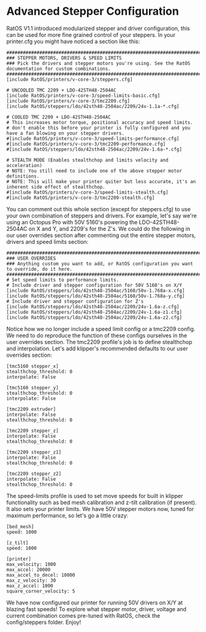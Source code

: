 # Advanced Stepper Configuration

RatOS V1.1 introduced modularized stepper and driver configuration, this can be used for more fine grained control of your steppers. In your printer.cfg you might have noticed a section like this:

```properties title="printer.cfg"
#############################################################################################################
### STEPPER MOTORS, DRIVERS & SPEED LIMITS
### Pick the drivers and stepper motors you're using. See the RatOS documentation for custom combinations.
#############################################################################################################
[include RatOS/printers/v-core-3/steppers.cfg]

# UNCOOLED TMC 2209 + LDO-42STH48-2504AC
[include RatOS/printers/v-core-3/speed-limits-basic.cfg]
[include RatOS/printers/v-core-3/tmc2209.cfg]
[include RatOS/steppers/ldo/42sth48-2504ac/2209/24v-1.1a-*.cfg]

# COOLED TMC 2209 + LDO-42STH48-2504AC
# This increases motor torque, positional accuracy and speed limits.
# don't enable this before your printer is fully configured and you have a fan blowing on your stepper drivers.
#[include RatOS/printers/v-core-3/speed-limits-performance.cfg]
#[include RatOS/printers/v-core-3/tmc2209-performance.cfg]
#[include RatOS/steppers/ldo/42sth48-2504ac/2209/24v-1.6a-*.cfg]

# STEALTH MODE (Enables stealthchop and limits velocity and acceleration)
# NOTE: You still need to include one of the above stepper motor definitions.
# NOTE: This will make your printer quiter but less accurate, it's an inherent side effect of stealthchop.
#[include RatOS/printers/v-core-3/speed-limits-stealth.cfg]
#[include RatOS/printers/v-core-3/tmc2209-stealth.cfg]
```

You can comment out this whole section (except for steppers.cfg) to use your own combination of steppers and drivers. For example, let's say we're using an Octopus Pro with 50V 5160's powering the LDO-42STH48-2504AC on X and Y, and 2209's for the Z's. We could do the following in our user overrides section after commenting out the entire stepper motors, drivers and speed limits section:

```properties title="printer.cfg"
#############################################################################################################
### USER OVERRIDES
### Anything custom you want to add, or RatOS configuration you want to override, do it here.
#############################################################################################################
# Set speed limits to performance limits.
# Include driver and stepper configuration for 50V 5160's on X/Y
[include RatOS/steppers/ldo/42sth48-2504ac/5160/50v-1.768a-x.cfg]
[include RatOS/steppers/ldo/42sth48-2504ac/5160/50v-1.768a-y.cfg]
# Include driver and stepper configuration for Z's
[include RatOS/steppers/ldo/42sth48-2504ac/2209/24v-1.6a-z.cfg]
[include RatOS/steppers/ldo/42sth48-2504ac/2209/24v-1.6a-z1.cfg]
[include RatOS/steppers/ldo/42sth48-2504ac/2209/24v-1.6a-z2.cfg]
```

Notice how we no longer include a speed limit config or a tmc2209 config. We need to do reproduce the function of these configs ourselves in the user overrides section. The tmc2209 profile's job is to define stealthchop and interpolation. Let's add klipper's recommended defaults to our user overrides section:

```properties title="printer.cfg"
[tmc5160 stepper_x]
stealthchop_threshold: 0
interpolate: False

[tmc5160 stepper_y]
stealthchop_threshold: 0
interpolate: False

[tmc2209 extruder]
interpolate: False
stealthchop_threshold: 0

[tmc2209 stepper_z]
interpolate: False
stealthchop_threshold: 0

[tmc2209 stepper_z1]
interpolate: False
stealthchop_threshold: 0

[tmc2209 stepper_z2]
interpolate: False
stealthchop_threshold: 0
```

The speed-limits profile is used to set move speeds for built in klipper functionality such as bed mesh calibration and z-tilt calibration (if present). It also sets your printer limits. We have 50V stepper motors now, tuned for maximum performance, so let's go a little crazy:

```properties title="printer.cfg"
[bed_mesh]
speed: 1000

[z_tilt]
speed: 1000

[printer]
max_velocity: 1000
max_accel: 20000
max_accel_to_decel: 10000
max_z_velocity: 30
max_z_accel: 1000
square_corner_velocity: 5
```

We have now configured our printer for running 50V drivers on X/Y at blazing fast speeds! To explore what stepper motor, driver, voltage and current combination comes pre-tuned with RatOS, check the config/steppers folder. Enjoy!
